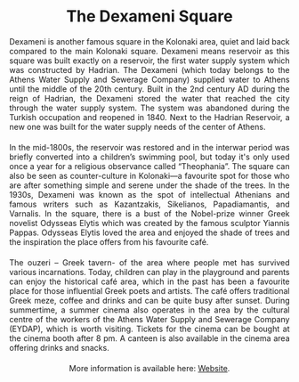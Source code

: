 <!-- Use the following commented lines to include monument coordinates and attributes (leave empty lines if the monument has no additional info)
37.97989 23.74336
History, Nature and surroundings, District History, Urban scenery
culture, cafes, history, entertainment, nature, archaeology, open-air cinema, square 
A laid back square were to relax.
-->

<h1 align="center">The Dexameni Square</h1>

<p align="justify" style="margin-top:20px;margin-bottom:20px;">
Dexameni is another famous square in the Kolonaki area, quiet and laid back compared to the main Kolonaki square. 
Dexameni means reservoir as this square was built exactly on a reservoir, the first water supply system which was constructed by Hadrian. 
The Dexameni (which today belongs to the Athens Water Supply and Sewerage Company) supplied water to Athens until the middle of the 20th century. 
Built in the 2nd century AD during the reign of Hadrian, the Dexameni stored the water that reached the city through the water supply system. 
The system was abandoned during the Turkish occupation and reopened in 1840. 
Next to the Hadrian Reservoir, a new one was built for the water supply needs of the center of Athens.
</p>

<p align="justify" style="margin-top:20px;margin-bottom:20px;">
In the mid-1800s, the reservoir was restored and in the interwar period was briefly converted into a children’s swimming pool, but today it's only used once a year for a religious observance called “Theophania”. The square can also be seen as counter-culture in Kolonaki—a favourite spot for those who are after something simple and serene under the shade of the trees. In the 1930s, Dexameni was known as the spot of intellectual Athenians and famous writers such as Kazantzakis, Sikelianos, Papadiamantis, and Varnalis. In the square, there is a bust of the Nobel-prize winner Greek novelist Odysseas Elytis which was created by the famous sculptor Yiannis Pappas. Odysseas Elytis loved the area and enjoyed the shade of trees and the inspiration the place offers from his favourite café.  
</p>

<p align="justify" style="margin-top:20px;margin-bottom:20px;">
The ouzeri – Greek tavern- of the area where people met has survived various incarnations. 
Today, children can play in the playground and parents can enjoy the historical café area, which in the past has been a favourite place for those influential Greek poets and artists. 
The café offers traditional Greek meze, coffee and drinks and can be quite busy after sunset. 
During summertime, a summer cinema also operates in the area by the cultural centre of the workers of the Athens Water Supply and Sewerage Company (EYDAP), which is worth visiting. 
Tickets for the cinema can be bought at the cinema booth after 8 pm. A canteen is also available in the cinema area offering drinks and snacks.
</p>

<p align="center" style="margin-top:20px;margin-bottom:20px;">
More information is available here: <a href="https://cinedexameni.gr/">Website</a>.
</p>
